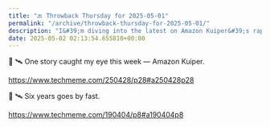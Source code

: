 ```yaml
---
title: "🔙 Throwback Thursday for 2025-05-01"
permalink: "/archive/throwback-thursday-for-2025-05-01/"
description: "I&#39;m diving into the latest on Amazon Kuiper&#39;s rapid evolution in satellite technology this week!"
date: 2025-05-02 02:13:54.655810+00:00
---
```


<!-- buttondown-editor-mode: plaintext -->📡 🛰️ One story caught my eye this week — Amazon Kuiper. 

https://www.techmeme.com/250428/p28#a250428p28

📡 🛰️ Six years goes by fast.

https://www.techmeme.com/190404/p8#a190404p8